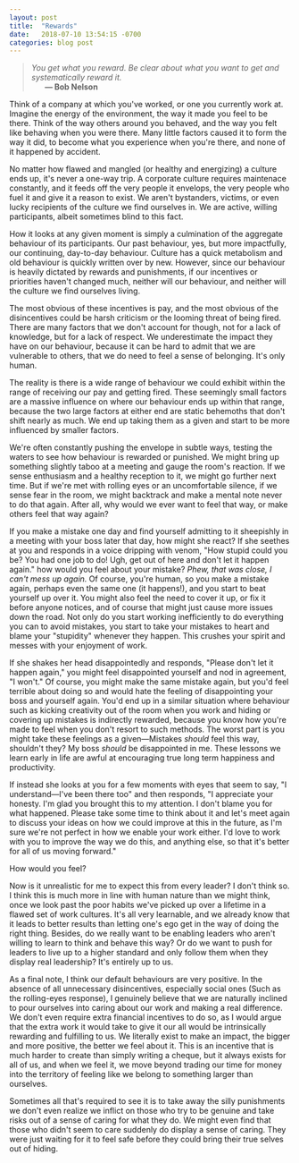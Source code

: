 ```yaml
---
layout: post
title:  "Rewards"
date:   2018-07-10 13:54:15 -0700
categories: blog post
---
```


>*You get what you reward. Be clear about what you want to get and systematically reward it.* 
 <br>&nbsp;&nbsp;&nbsp;&nbsp;&nbsp;&nbsp;__&mdash; Bob Nelson__

Think of a company at which you've worked, or one you currently work at. Imagine the energy of the environment, the way it made you feel to be there. Think of the way others around you behaved, and the way you felt like behaving when you were there. Many little factors caused it to form the way it did, to become what you experience when you're there, and none of it happened by accident. 

No matter how flawed and mangled (or healthy and energizing) a culture ends up, it's never a one-way trip. A corporate culture requires maintenace constantly, and it feeds off the very people it envelops, the very people who fuel it and give it a reason to exist. We aren't bystanders, victims, or even lucky recipients of the culture we find ourselves in. We are active, willing participants, albeit sometimes blind to this fact. 

How it looks at any given moment is simply a culmination of the aggregate behaviour of its participants. Our past behaviour, yes, but more impactfully,  our continuing, day-to-day behaviour. Culture has a quick metabolism and old behaviour is quickly written over by new. However, since our behaviour is heavily dictated by rewards and punishments, if our incentives or priorities haven't changed much, neither will our behaviour, and neither will the culture we find ourselves living. 

The most obvious of these incentives is pay, and the most obvious of the disincentives could be harsh criticism or the looming threat of being fired. There are many factors that we don't account for though, not for a lack of knowledge, but for a lack of respect. We underestimate the impact they have on our behaviour, because it can be hard to admit that we are vulnerable to others, that we do need to feel a sense of belonging. It's only human. 

The reality is there is a wide range of behaviour we could exhibit within the range of receiving our pay and getting fired. These seemingly small factors are a massive influence on where our behaviour ends up within that range, because the two large factors at either end are static behemoths that don't shift nearly as much. We end up taking them as a given and start to be more influenced by smaller factors.

We're often constantly pushing the envelope in subtle ways, testing the waters to see how behaviour is rewarded or punished. We might bring up something slightly taboo at a meeting and gauge the room's reaction. If we sense enthusiasm and a healthy reception to it, we might go further next time. But if we're met with rolling eyes or an uncomfortable silence, if we sense fear in the room, we might backtrack and make a mental note never to do that again. After all, why would we ever want to feel that way, or make others feel that way again? 

If you make a mistake one day and find yourself admitting to it sheepishly in a meeting with your boss later that day, how might she react? If she seethes at you and responds in a voice dripping with venom, "How stupid could you be? You had one job to do! Ugh, get out of here and don't let it happen again." how would you feel about your mistake? *Phew, that was close, I can't mess up again.* Of course, you're human, so you make a mistake again, perhaps even the same one (it happens!), and you start to beat yourself up over it. You might also feel the need to cover it up, or fix it before anyone notices, and of course that might just cause more issues down the road. Not only do you start working inefficiently to do everything you can to avoid mistakes, you start to take your mistakes to heart and blame your "stupidity" whenever they happen. This crushes your spirit and messes with your enjoyment of work. 

If she shakes her head disappointedly and responds, "Please don't let it happen again," you might feel disappointed yourself and nod in agreement, "I won't." Of course, you might make the same mistake again, but you'd feel terrible about doing so and would hate the feeling of disappointing your boss and yourself again. You'd end up in a similar situation where behaviour such as kicking creativity out of the room when you work and hiding or covering up mistakes is indirectly rewarded, because you know how you're made to feel when you don't resort to such methods. The worst part is you might take these feelings as a given—Mistakes *should* feel this way, shouldn't they? My boss *should* be disappointed in me. These lessons we learn early in life are awful at encouraging true long term happiness and productivity. 

If instead she looks at you for a few moments with eyes that seem to say, "I understand—I've been there too" and then responds, "I appreciate your honesty. I'm glad you brought this to my attention. I don't blame you for what happened. Please take some time to think about it and let's meet again to discuss your ideas on how we could improve at this in the future, as I'm sure we're not perfect in how we enable your work either. I'd love to work with you to improve the way we do this, and anything else, so that it's better for all of us moving forward."

How would you feel?

Now is it unrealistic for me to expect this from every leader? I don't think so. I think this is much more in line with human nature than we might think, once we look past the poor habits we've picked up over a lifetime in a flawed set of work cultures. It's all very learnable, and we already know that it leads to better results than letting one's ego get in the way of doing the right thing. Besides, do we really want to be enabling leaders who aren't willing to learn to think and behave this way? Or do we want to push for leaders to live up to a higher standard and only follow them when they display real leadership? It's entirely up to us. 

As a final note, I think our default behaviours are very positive. In the absence of all unnecessary disincentives, especially social ones (Such as the rolling-eyes response), I genuinely believe that we are naturally inclined to pour ourselves into caring about our work and making a real difference. We don't even require extra financial incentives to do so, as I would argue that the extra work it would take to give it our all would be intrinsically rewarding and fulfilling to us. We literally exist to make an impact, the bigger and more positive, the better we feel about it. This is an incentive that is much harder to create than simply writing a cheque, but it always exists for all of us, and when we feel it, we move beyond trading our time for money into the territory of feeling like we belong to something larger than ourselves.

Sometimes all that's required to see it is to take away the silly punishments we don't even realize we inflict on those who try to be genuine and take risks out of a sense of caring for what they do. We might even find that those who didn't seem to care suddenly do display a sense of caring. They were just waiting for it to feel safe before they could bring their true selves out of hiding.





